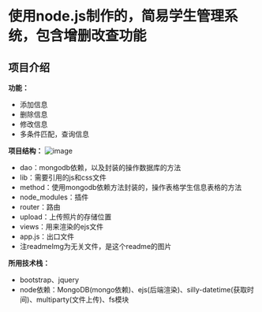 # 使用node.js制作的，简易学生管理系统，包含增删改查功能

## 项目介绍

**功能：**
- 添加信息
- 删除信息
- 修改信息
- 多条件匹配，查询信息

**项目结构：**
![image](http://github.com/Jackhuang-haohua/node-practice1/readmeImg/list.png)

- dao：mongodb依赖，以及封装的操作数据库的方法
- lib：需要引用的js和css文件
- method：使用mongodb依赖方法封装的，操作表格学生信息表格的方法
- node_modules：插件
- router：路由
- upload：上传照片的存储位置
- views：用来渲染的ejs文件
- app.js：出口文件
- 注readmeImg为无关文件，是这个readme的图片

**所用技术栈：**
- bootstrap、jquery
- node依赖：MongoDB(mongo依赖)、ejs(后端渲染)、silly-datetime(获取时间)、multiparty(文件上传)、fs模块
